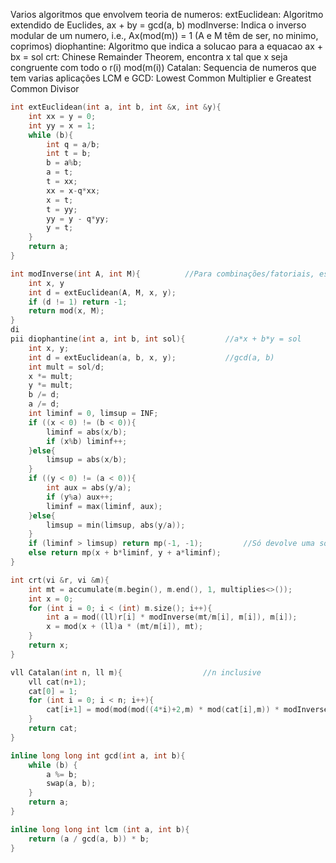 Varios algoritmos que envolvem teoria de numeros:
    extEuclidean: Algoritmo extendido de Euclides, ax + by = gcd(a, b)
    modInverse: Indica o inverso modular de um numero, i.e., Ax(mod(m)) = 1 (A e M têm de ser, no minimo, coprimos)
    diophantine: Algoritmo que indica a solucao para a equacao ax + bx = sol
    crt: Chinese Remainder Theorem, encontra x tal que x seja congruente com todo o r(i) mod(m(i))
    Catalan: Sequencia de numeros que tem varias aplicações
    LCM e GCD: Lowest Common Multiplier e Greatest Common Divisor
```c++
int extEuclidean(int a, int b, int &x, int &y){
	int xx = y = 0;
	int yy = x = 1;
	while (b){
		int q = a/b;
		int t = b;
		b = a%b;
		a = t;
		t = xx;
		xx = x-q*xx;
		x = t;
		t = yy;
		yy = y - q*yy;
		y = t;
	}
	return a;
}

int modInverse(int A, int M){          //Para combinações/fatoriais, escrever comb ou fatoriais
	int x, y
	int d = extEuclidean(A, M, x, y);
	if (d != 1) return -1;
	return mod(x, M);
}
di
pii diophantine(int a, int b, int sol){         //a*x + b*y = sol
	int x, y;
	int d = extEuclidean(a, b, x, y);           //gcd(a, b)    
	int mult = sol/d;
	x *= mult;
	y *= mult;
	b /= d;
	a /= d;
	int liminf = 0, limsup = INF;
	if ((x < 0) != (b < 0)){
		liminf = abs(x/b);
		if (x%b) liminf++;
	}else{
		limsup = abs(x/b);
	}
	if ((y < 0) != (a < 0)){
		int aux = abs(y/a);
		if (y%a) aux++;
		liminf = max(liminf, aux);
	}else{
		limsup = min(limsup, abs(y/a));
	}
	if (liminf > limsup) return mp(-1, -1);         //Só devolve uma solução para a equação, mas há um limite (finito ou infinito de soluções)
	else return mp(x + b*liminf, y + a*liminf);
}

int crt(vi &r, vi &m){
	int mt = accumulate(m.begin(), m.end(), 1, multiplies<>());
	int x = 0;
	for (int i = 0; i < (int) m.size(); i++){
		int a = mod((ll)r[i] * modInverse(mt/m[i], m[i]), m[i]);
		x = mod(x + (ll)a * (mt/m[i]), mt);
	}
	return x;
}

vll Catalan(int n, ll m){                  //n inclusive
	vll cat(n+1);
	cat[0] = 1;
	for (int i = 0; i < n; i++){
		cat[i+1] = mod(mod(mod((4*i)+2,m) * mod(cat[i],m)) * modInverse(i+2, m),);
	}
	return cat;
}

inline long long int gcd(int a, int b){
	while (b) {
		a %= b;
		swap(a, b);
	}
	return a;
}

inline long long int lcm (int a, int b){
	return (a / gcd(a, b)) * b;
}
```

